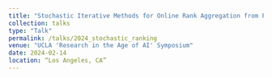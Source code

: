 ```yaml
---
title: "Stochastic Iterative Methods for Online Rank Aggregation from Pairwise Comparisons."
collection: talks
type: "Talk"
permalink: /talks/2024_stochastic_ranking
venue: "UCLA 'Research in the Age of AI' Symposium"
date: 2024-02-14
location: “Los Angeles, CA”
---
```

